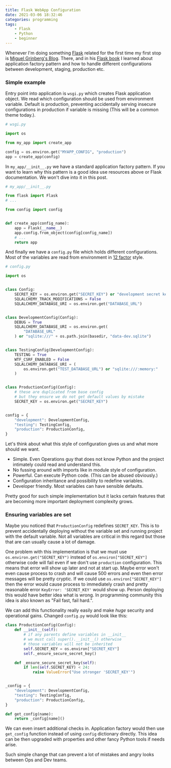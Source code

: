 ```yaml
---
title: Flask WebApp Configuration
date: 2021-03-06 18:32:46
categories: programming
tags:
    - Flask
    - Python
    - beginner
---
```


Whenever I'm doing something [Flask](https://flask.palletsprojects.com/) related for the first time my first stop is [Miguel Grinberg's Blog](https://blog.miguelgrinberg.com/). There, and in his [Flask book](https://flaskbook.com/) I learned about application factory pattern and how to handle different configurations between development, staging, production etc.

### Simple example

Entry point into application is `wsgi.py` which creates Flask application object. We read which configuration should be used from environment variable. Default is production, preventing accidentally serving insecure configurations in production if variable is missing (This will be a common theme today.).

```python
# wsgi.py

import os

from my_app import create_app

config = os.environ.get("MYAPP_CONFIG", "production")
app = create_app(config)
```

In `my_app/__init__.py` we have a standard application factory pattern. If you want to learn why this pattern is a good idea use resources above or Flask documentation. We won't dive into it in this post.

```python
# my_app/__init__.py

from flask import Flask
# ...

from config import config


def create_app(config_name):
    app = Flask(__name__)
    app.config.from_object(config[config_name])
    # ...
    return app
```

And finally we have a `config.py` file which holds different configurations. Most of the variables are read from environment in [12 factor](https://12factor.net/config) style.

```python
# config.py

import os


class Config:
    SECRET_KEY = os.environ.get("SECRET_KEY") or "development secret key"
    SQLALCHEMY_TRACK_MODIFICATIONS = False
    SQLALCHEMY_DATABASE_URI = os.environ.get("DATABASE_URL")


class DevelopmentConfig(Config):
    DEBUG = True
    SQLALCHEMY_DATABASE_URI = os.environ.get(
        "DATABASE_URL"
    ) or "sqlite:///" + os.path.join(basedir, "data-dev.sqlite")


class TestingConfig(DevelopmentConfig):
    TESTING = True
    WTF_CSRF_ENABLED = False
    SQLALCHEMY_DATABASE_URI = (
        os.environ.get("TEST_DATABASE_URL") or "sqlite:///:memory:"
    )


class ProductionConfig(Config):
    # these are duplicated from base config
    # but they ensure we do not get default values by mistake
    SECRET_KEY = os.environ.get("SECRET_KEY")


config = {
    "development": DevelopmentConfig,
    "testing": TestingConfig,
    "production": ProductionConfig,
}
```

Let's think about what this style of configuration gives us and what more should we want.

- Simple. Even Operations guy that does not know Python and the project intimately could read and understand this.
- No fussing around with imports like in module style of configuration.
- Powerful. Can execute Python code. (This can be abused obviously.)
- Configuration inheritance and possibility to redefine variables.
- Developer friendly. Most variables can have sensible defaults.

Pretty good for such simple implementation but it lacks certain features that are becoming more important deployment complexity grows.

### Ensuring variables are set

Maybe you noticed that `ProductionConfig` redefines `SECRET_KEY`. This is to prevent accidentally deploying without the variable set and running project with the default variable. Not all variables are critical in this regard but those that are can usually cause a lot of damage.

One problem with this implementation is that we must use `os.environ.get("SECRET_KEY")` instead of `os.environ["SECRET_KEY"]` otherwise code will fail even if we don't use `production` configuration. This means that error will show up later and not at start up. Maybe error won't even cause process to crash and will cause 500 errors and even then error messages will be pretty cryptic. If we could use `os.environ["SECRET_KEY"]` then the error would cause process to immediately crash and pretty reasonable error `KeyError: 'SECRET_KEY'` would show up. Person deploying this would have better idea what is wrong. In programming community this idea is also known as "Fail fast, fail hard.".

We can add this functionality really easily and make _huge_ security and operational gains. Changed `config.py` would look like this:

```python
class ProductionConfig(Config):
    def __init__(self):
        # if any parents define variables in __init__
        # we must call super().__init__() otherwise
        # those variables will not be inherited
        self.SECRET_KEY = os.environ["SECRET_KEY"]
        self._ensure_secure_secret_key()

    def _ensure_secure_secret_key(self):
        if len(self.SECRET_KEY) < 24:
            raise ValueError("Use stronger 'SECRET_KEY'")


_config = {
    "development": DevelopmentConfig,
    "testing": TestingConfig,
    "production": ProductionConfig,
}

def get_config(name):
    return _config[name]()
```

We can even insert additional checks in. Application factory would then use `get_config` function instead of using `config` dictionary directly. This idea can be then upgraded with properties and other fancy Python tools if needs arise.

Such simple change that can prevent a lot of mistakes and angry looks between Ops and Dev teams.
